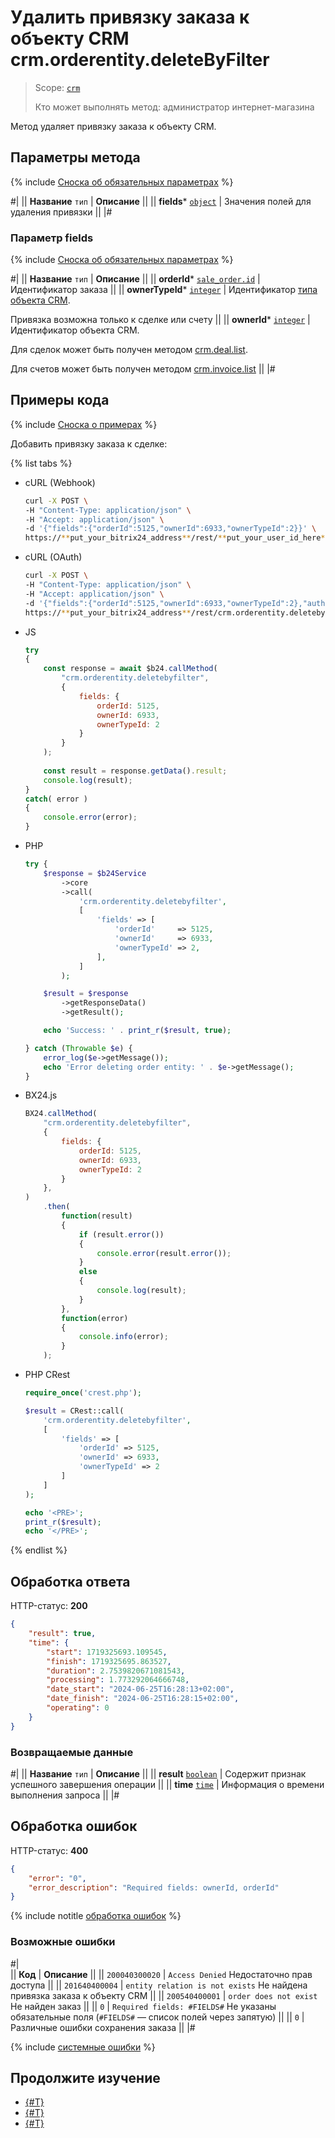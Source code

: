 # Удалить привязку заказа к объекту CRM crm.orderentity.deleteByFilter

> Scope: [`crm`](../../../scopes/permissions.md)
>
> Кто может выполнять метод: администратор интернет-магазина

Метод удаляет привязку заказа к объекту CRM.

## Параметры метода

{% include [Сноска об обязательных параметрах](../../../../_includes/required.md) %}

#|
|| **Название**
`тип` | **Описание** ||
|| **fields***
[`object`](../../../data-types.md) | Значения полей для удаления привязки ||
|#

### Параметр fields

{% include [Сноска об обязательных параметрах](../../../../_includes/required.md) %}

#|
|| **Название**
`тип` | **Описание** ||
|| **orderId***
[`sale_order.id`](../../../sale/data-types.md#sale_order) | Идентификатор заказа ||
|| **ownerTypeId***
[`integer`](../../../data-types.md) | Идентификатор [типа объекта CRM](../../data-types.md#object_type).

Привязка возможна только к сделке или счету
||
|| **ownerId***
[`integer`](../../../data-types.md) | Идентификатор объекта CRM.

Для сделок может быть получен методом [crm.deal.list](../../deals/crm-deal-list.md).

Для счетов может быть получен методом [crm.invoice.list](../../outdated/invoice/crm-invoice-list.md)
||
|#

## Примеры кода

{% include [Сноска о примерах](../../../../_includes/examples.md) %}

Добавить привязку заказа к сделке:

{% list tabs %}

- cURL (Webhook)

    ```bash
    curl -X POST \
    -H "Content-Type: application/json" \
    -H "Accept: application/json" \
    -d '{"fields":{"orderId":5125,"ownerId":6933,"ownerTypeId":2}}' \
    https://**put_your_bitrix24_address**/rest/**put_your_user_id_here**/**put_your_webhook_here**/crm.orderentity.deletebyfilter
    ```

- cURL (OAuth)

    ```bash
    curl -X POST \
    -H "Content-Type: application/json" \
    -H "Accept: application/json" \
    -d '{"fields":{"orderId":5125,"ownerId":6933,"ownerTypeId":2},"auth":"**put_access_token_here**"}' \
    https://**put_your_bitrix24_address**/rest/crm.orderentity.deletebyfilter
    ```

- JS


    ```js
    try
    {
    	const response = await $b24.callMethod(
    		"crm.orderentity.deletebyfilter",
    		{
    			fields: {
    				orderId: 5125,
    				ownerId: 6933,
    				ownerTypeId: 2
    			}
    		}
    	);
    	
    	const result = response.getData().result;
    	console.log(result);
    }
    catch( error )
    {
    	console.error(error);
    }
    ```

- PHP


    ```php
    try {
        $response = $b24Service
            ->core
            ->call(
                'crm.orderentity.deletebyfilter',
                [
                    'fields' => [
                        'orderId'     => 5125,
                        'ownerId'     => 6933,
                        'ownerTypeId' => 2,
                    ],
                ]
            );
    
        $result = $response
            ->getResponseData()
            ->getResult();
    
        echo 'Success: ' . print_r($result, true);
    
    } catch (Throwable $e) {
        error_log($e->getMessage());
        echo 'Error deleting order entity: ' . $e->getMessage();
    }
    ```

- BX24.js

    ```js
    BX24.callMethod(
        "crm.orderentity.deletebyfilter",
        {
            fields: {
                orderId: 5125,
                ownerId: 6933,
                ownerTypeId: 2
            }
        },
    )
        .then(
            function(result)
            {
                if (result.error())
                {
                    console.error(result.error());
                }
                else
                {
                    console.log(result);
                }
            },
            function(error)
            {
                console.info(error);
            }
        );
    ```

- PHP CRest

    ```php
    require_once('crest.php');

    $result = CRest::call(
        'crm.orderentity.deletebyfilter',
        [
            'fields' => [
                'orderId' => 5125,
                'ownerId' => 6933,
                'ownerTypeId' => 2
            ]
        ]
    );

    echo '<PRE>';
    print_r($result);
    echo '</PRE>';
    ```

{% endlist %}

## Обработка ответа

HTTP-статус: **200**

```json
{
    "result": true,
    "time": {
        "start": 1719325693.109545,
        "finish": 1719325695.863527,
        "duration": 2.7539820671081543,
        "processing": 1.773292064666748,
        "date_start": "2024-06-25T16:28:13+02:00",
        "date_finish": "2024-06-25T16:28:15+02:00",
        "operating": 0
    }
}
```

### Возвращаемые данные

#|
|| **Название**
`тип` | **Описание** ||
|| **result**
[`boolean`](../../../data-types.md) | Содержит признак успешного завершения операции ||
|| **time**
[`time`](../../../data-types.md) | Информация о времени выполнения запроса ||
|#

## Обработка ошибок

HTTP-статус: **400**

```json
{
    "error": "0",
    "error_description": "Required fields: ownerId, orderId"
}
```

{% include notitle [обработка ошибок](../../../../_includes/error-info.md) %}

### Возможные ошибки

#|  
|| **Код** | **Описание** ||
|| `200040300020` | `Access Denied` 
Недостаточно прав доступа
||
|| `201640400004` | `entity relation is not exists` 
Не найдена привязка заказа к объекту CRM
||
|| `200540400001` | `order does not exist` 
Не найден заказ
||
|| `0` | `Required fields: #FIELDS#` 
Не указаны обязательные поля (`#FIELDS#` — список полей через запятую)
||
|| `0` | Различные ошибки сохранения заказа
||
|#

{% include [системные ошибки](../../../../_includes/system-errors.md) %}

## Продолжите изучение

- [{#T}](./crm-order-entity-add.md)
- [{#T}](./crm-order-entity-list.md)
- [{#T}](./crm-order-entity-get-fields.md)
